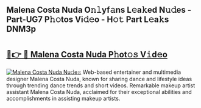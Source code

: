 ## Malena Costa Nuda O𝚗𝚕yf𝚊ns L𝚎a𝚔ed N𝚞𝚍es - Part-UG7 P𝚑𝚘tos Vi𝚍𝚎o - H𝚘𝚝 Part L𝚎a𝚔s DNM3p

# <h2><a href="http://kfejxnb.oniu.top/?m=Malena+Costa+Nuda">🔗👉 🔴 Malena Costa Nuda P𝚑ot𝚘𝚜 V𝚒d𝚎o</a></h2>

[![Malena Costa Nuda Nu𝚍e𝚜](https://i.imgur.com/0qMVB7G.gif)](http://kfejxnb.oniu.top/?m=Malena+Costa+Nuda)
Web-based entertainer and multimedia designer Malena Costa Nuda, known for sharing dance and lifestyle ideas through trending dance trends and short videos. Remarkable makeup artist assistant Malena Costa Nuda, acclaimed for their exceptional abilities and accomplishments in assisting makeup artists.  
